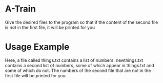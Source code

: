 # A-Train
Give the desired files to the program so that if the content of the second file is not in the first file, it will be printed for you

# Usage Example
Here, a file called things.txt contains a list of numbers. newthings.txt contains a second list of numbers, some of which appear in things.txt and some of which do not. The numbers of the second file that are not in the first file will be printed for you.
